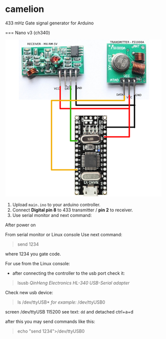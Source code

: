 # camelion
433 mHz Gate signal generator for Arduino

=== Nano v3 (ch340)

![image](https://github.com/sw3nlab/camelion/blob/master/nano.png)

1) Upload `main.ino` to your arduino controller.
2) Connect **Digital pin 8** to 433 transmitter  / **pin 2** to receiver.
3) Use serial monitor and next command:

After power on

From serial monitor or Linux console Use next command: 
>send 1234

where 1234 you gate code.
 
For use from the Linux console:
 - after connecting the controller to the usb port check it:
 > lsusb
*QinHeng Electronics HL-340 USB-Serial adapter*

Check new usb device:
 > ls /dev/ttyUSB*
 *for example:* /dev/ttyUSB0
 
 
 
 screen /dev/ttyUSB 115200
see text: `dd`
and detached ctrl+a+d

after this you may send commands like this:

> echo "send 1234">/dev/ttyUSB0

